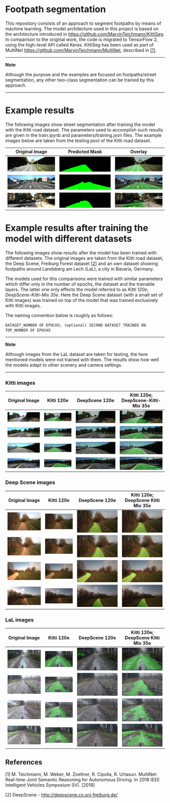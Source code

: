 # Footpath segmentation

This repository consists of an approach to segment footpaths by means of 
machine learning. The model architecture used in this project is based on the
architecture introduced in https://github.com/MarvinTeichmann/KittiSeg.
In comparison to the original work, the code is migrated to TensorFlow 2,
using the high-level API called Keras. KittiSeg has been used as part of
MultiNet https://github.com/MarvinTeichmann/MultiNet, described in [[1]](#1).

---
**Note**

Although the purpose and the examples are focused on footpaths/street 
segmentation, any other two-class segmentation can be trained by this approach.

---

# Example results

The following images show street segmentation after training the model with
the Kitti road dataset. The parameters used to accomplish such results are 
given in the train.ipynb and parameters/training.json files. The example images
below are taken from the testing pool of the Kitti road dataset. 

Original Image             |  Predicted Mask           |  Overlay
:-------------------------:|:-------------------------:|:-------------------------:
![](./data/examples/um_000020.png) | ![](./data/examples/um_000020_pmask.png) | ![](./data/examples/um_000020_overlay.png)
![](./data/examples/umm_000058.png) | ![](./data/examples/umm_000058_pmask.png) | ![](./data/examples/umm_000058_overlay.png)
![](./data/examples/uu_000088.png) | ![](./data/examples/uu_000088_pmask.png) | ![](./data/examples/uu_000088_overlay.png)

# Example results after training the model with different datasets

The following images show results after the model has been trained with
different datasets. The original images are taken from the Kitti road dataset,
the Deep Scene, Freiburg Forest dataset [[2]](#2) and an own dataset showing footpaths 
around Landsberg am Lech (LaL), a city in Bavaria, Germany.

The models used for this comparisons were trained with similar parameters
which differ only in the number of epochs, the dataset and the trainable layers.
The latter one only effects the model referred to as _Kitti 120e; DeepScene-Kitti-Mix 35e_. 
Here the Deep Scene dataset (with a small set of Kitti images) was trained on 
top of the model that was trained exclusively with Kitti images.

The naming convention below is roughly as follows: 
```
DATASET_NUMBER OF EPOCHS; (optional) SECOND DATASET TRAINED ON TOP_NUMBER OF EPOCHS
```

---
**Note**

Although images from the LaL dataset are taken for testing, the here mentioned 
models were not trained with them. The results show how well the models adapt
to other scenery and camera settings.

---


### Kitti images

Original Image             |  Kitti 120e           |  DeepScene 120e           |  Kitti 120e; DeepScene-Kitti-Mix 35e
:-------------------------:|:-------------------------:|:-------------------------:|:-------------------------:
![](./data/examples/comparison/original_images/0-0.png) | ![](./data/examples/comparison/kitti-120e/0-0.png) | ![](./data/examples/comparison/ds-120e/0-0.png) | ![](./data/examples/comparison/kitti-120e-ds-35e/0-0.png) 
![](./data/examples/comparison/original_images/0-1.png) | ![](./data/examples/comparison/kitti-120e/0-1.png) | ![](./data/examples/comparison/ds-120e/0-1.png) | ![](./data/examples/comparison/kitti-120e-ds-35e/0-1.png)
![](./data/examples/comparison/original_images/0-2.png) | ![](./data/examples/comparison/kitti-120e/0-2.png) | ![](./data/examples/comparison/ds-120e/0-2.png) | ![](./data/examples/comparison/kitti-120e-ds-35e/0-2.png)
![](./data/examples/comparison/original_images/0-3.png) | ![](./data/examples/comparison/kitti-120e/0-3.png) | ![](./data/examples/comparison/ds-120e/0-3.png) | ![](./data/examples/comparison/kitti-120e-ds-35e/0-3.png)

### Deep Scene images

Original Image             |  Kitti 120e           |  DeepScene 120e           |  Kitti 120e; DeepScene Kitti Mix 35e
:-------------------------:|:-------------------------:|:-------------------------:|:-------------------------:
![](./data/examples/comparison/original_images/1-0.png) | ![](./data/examples/comparison/kitti-120e/1-0.png) | ![](./data/examples/comparison/ds-120e/1-0.png) | ![](./data/examples/comparison/kitti-120e-ds-35e/1-0.png)
![](./data/examples/comparison/original_images/1-1.png) | ![](./data/examples/comparison/kitti-120e/1-1.png) | ![](./data/examples/comparison/ds-120e/1-1.png) | ![](./data/examples/comparison/kitti-120e-ds-35e/1-1.png)
![](./data/examples/comparison/original_images/1-2.png) | ![](./data/examples/comparison/kitti-120e/1-2.png) | ![](./data/examples/comparison/ds-120e/1-2.png) | ![](./data/examples/comparison/kitti-120e-ds-35e/1-2.png)
![](./data/examples/comparison/original_images/1-3.png) | ![](./data/examples/comparison/kitti-120e/1-3.png) | ![](./data/examples/comparison/ds-120e/1-3.png) | ![](./data/examples/comparison/kitti-120e-ds-35e/1-3.png)

### LaL images

Original Image             |  Kitti 120e           |  DeepScene 120e           |  Kitti 120e; DeepScene Kitti Mix 35e
:-------------------------:|:-------------------------:|:-------------------------:|:-------------------------:
![](./data/examples/comparison/original_images/2-0.png) | ![](./data/examples/comparison/kitti-120e/2-0.png) | ![](./data/examples/comparison/ds-120e/2-0.png) | ![](./data/examples/comparison/kitti-120e-ds-35e/2-0.png)
![](./data/examples/comparison/original_images/2-1.png) | ![](./data/examples/comparison/kitti-120e/2-1.png) | ![](./data/examples/comparison/ds-120e/2-1.png) | ![](./data/examples/comparison/kitti-120e-ds-35e/2-1.png)
![](./data/examples/comparison/original_images/2-2.png) | ![](./data/examples/comparison/kitti-120e/2-2.png) | ![](./data/examples/comparison/ds-120e/2-2.png) | ![](./data/examples/comparison/kitti-120e-ds-35e/2-2.png)
![](./data/examples/comparison/original_images/2-3.png) | ![](./data/examples/comparison/kitti-120e/2-3.png) | ![](./data/examples/comparison/ds-120e/2-3.png) | ![](./data/examples/comparison/kitti-120e-ds-35e/2-3.png)



## References
<a id="1">[1]</a>
M. Teichmann, M. Weber, M. Zoellner, R. Cipolla, R. Urtasun.
MultiNet: Real-time Joint Semantic Reasoning for Autonomous Driving.
In 2018 IEEE Intelligent Vehicles Symposium (IV).
[2018]

<a id="2">[2]</a>
DeepScene - http://deepscene.cs.uni-freiburg.de/